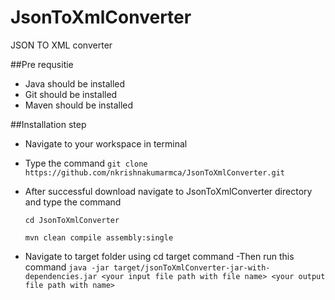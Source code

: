 # JsonToXmlConverter

JSON TO XML converter

##Pre requsitie
 - Java should be installed
 - Git should be installed
 - Maven should be installed

##Installation step
-  Navigate to your workspace in terminal
- Type the command 
` git clone https://github.com/nkrishnakumarmca/JsonToXmlConverter.git `
- After successful download navigate to JsonToXmlConverter directory and  type the command 

    ` cd JsonToXmlConverter `
    
    ` mvn clean compile assembly:single `
- Navigate to target folder  using cd target command
-Then run this command 
` java -jar target/jsonToXmlConverter-jar-with-dependencies.jar <your input file path with file name> <your output file path with name> `
